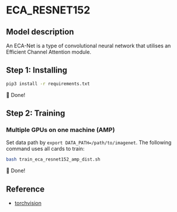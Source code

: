 # ECA_RESNET152
## Model description
An ECA-Net is a type of convolutional neural network that utilises an Efficient Channel Attention module.

## Step 1: Installing
```bash
pip3 install -r requirements.txt
```
:beers: Done!

## Step 2: Training
### Multiple GPUs on one machine (AMP)
Set data path by `export DATA_PATH=/path/to/imagenet`. The following command uses all cards to train:

```bash
bash train_eca_resnet152_amp_dist.sh
```

:beers: Done!


## Reference
- [torchvision](https://github.com/pytorch/vision/tree/main/references/classification)
